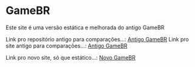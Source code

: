 # GameBR

Este site é uma versão estática e melhorada do antigo GameBR

Link pro repositório antigo para comparações...: <a href="https://github.com/GuiSato565/PROJETO-PRATICO-EM-SISTEMAS.git">Antigo GameBR</a>
Link pro site antigo para comparações...: <a href="http://gamesbr.atwebpages.com/"> Antigo GameBR</a>

Link pro novo site, só que estático...: <a href="https://satoosan.github.io/Site_Com_Bootstrap5/">Novo GameBR</a>
